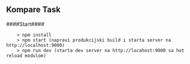 ## Kompare Task

####Start####

```
	> npm install
	> npm start (napravi produkcijski build i starta server na http://localhost:9000)
	> npm run dev (starta dev server na http://locahost:9000 sa hot reload modulom)
```